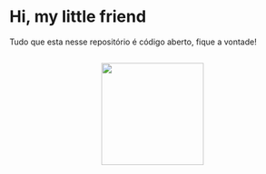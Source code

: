 # Hi, my little friend

Tudo que esta nesse repositório é código aberto, fique a vontade!

##

<div align="center">
  <a href="https://github.com/Carmofrasao">
  <img height="180em" src="https://github-readme-stats.vercel.app/api/top-langs/?username=Carmofrasao&layout=compact&langs_count=8&hide=makefile,tex,html&theme=material-palenight"/>
</div>
